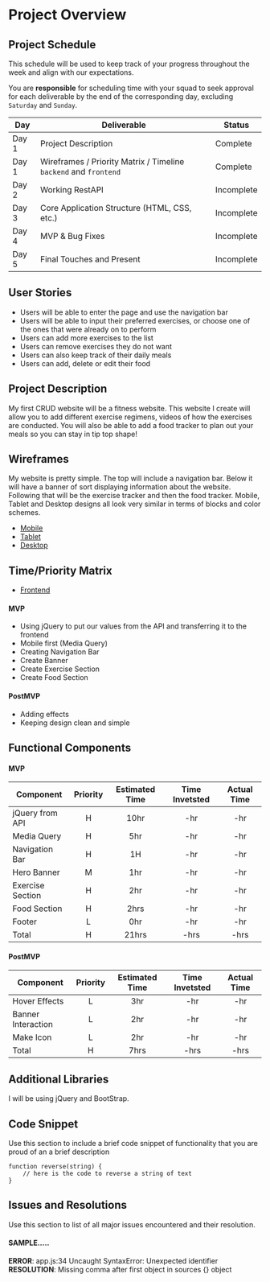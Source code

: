 # Project Overview

## Project Schedule

This schedule will be used to keep track of your progress throughout the week and align with our expectations.  

You are **responsible** for scheduling time with your squad to seek approval for each deliverable by the end of the corresponding day, excluding `Saturday` and `Sunday`.

|  Day | Deliverable | Status
|---|---| ---|
|Day 1| Project Description | Complete
|Day 1| Wireframes / Priority Matrix / Timeline `backend` and `frontend`| Complete
|Day 2| Working RestAPI | Incomplete
|Day 3| Core Application Structure (HTML, CSS, etc.) | Incomplete
|Day 4| MVP & Bug Fixes | Incomplete
|Day 5| Final Touches and Present | Incomplete

## User Stories

- Users will be able to enter the page and use the navigation bar
- Users will be able to input their preferred exercises, or choose one of the ones that were already on to perform
- Users can add more exercises to the list
- Users can remove exercises they do not want
- Users can also keep track of their daily meals
- Users can add, delete or edit their food 

## Project Description

My first CRUD website will be a fitness website. This website I create will allow you to add different exercise regimens, videos of how the exercises are conducted. You will also be able to add a food tracker to plan out your meals so you can stay in tip top shape!

## Wireframes

My website is pretty simple. The top will include a navigation bar. Below it will have a banner of sort displaying information about the website. Following that will be the exercise tracker and then the food tracker. Mobile, Tablet and Desktop designs all look very similar in terms of blocks and color schemes.

- [Mobile](https://res.cloudinary.com/dpggcudix/image/upload/v1596158534/Screen_Shot_2020-07-30_at_9.21.11_PM_eh4ib2.png)
- [Tablet](https://res.cloudinary.com/dpggcudix/image/upload/v1596158534/Screen_Shot_2020-07-30_at_9.21.21_PM_ki4eij.png)
- [Desktop](https://res.cloudinary.com/dpggcudix/image/upload/v1596158534/Screen_Shot_2020-07-30_at_9.21.30_PM_ks8yw3.png)

## Time/Priority Matrix 

- [Frontend](https://res.cloudinary.com/dpggcudix/image/upload/v1596160885/Screen_Shot_2020-07-30_at_9.53.33_PM_rxe9tb.png)

#### MVP 

- Using jQuery to put our values from the API and transferring it to the frontend
- Mobile first (Media Query)
- Creating Navigation Bar
- Create Banner
- Create Exercise Section
- Create Food Section

#### PostMVP 

- Adding effects
- Keeping design clean and simple

## Functional Components

#### MVP
| Component | Priority | Estimated Time | Time Invetsted | Actual Time |
| --- | :---: |  :---: | :---: | :---: |
| jQuery from API | H | 10hr | -hr | -hr|
| Media Query | H | 5hr | -hr | -hr|
| Navigation Bar | H | 1H | -hr | -hr|
| Hero Banner | M | 1hr| -hr | -hr |
| Exercise Section | H | 2hr | -hr | -hr|
| Food Section | H | 2hrs| -hr | -hr |
| Footer | L | 0hr | -hr | -hr|
| Total | H | 21hrs| -hrs | -hrs |

#### PostMVP
| Component | Priority | Estimated Time | Time Invetsted | Actual Time |
| --- | :---: |  :---: | :---: | :---: |
| Hover Effects | L | 3hr | -hr | -hr|
| Banner Interaction | L | 2hr | -hr | -hr|
| Make Icon | L | 2hr | -hr | -hr|
| Total | H | 7hrs| -hrs | -hrs |

## Additional Libraries

I will be using jQuery and BootStrap.

## Code Snippet

Use this section to include a brief code snippet of functionality that you are proud of an a brief description  

```
function reverse(string) {
	// here is the code to reverse a string of text
}
```

## Issues and Resolutions
 Use this section to list of all major issues encountered and their resolution.

#### SAMPLE.....
**ERROR**: app.js:34 Uncaught SyntaxError: Unexpected identifier                                
**RESOLUTION**: Missing comma after first object in sources {} object
